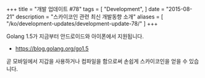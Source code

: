 +++
title = "개발 업데이트 #78"
tags = [
    "Development",
]
date = "2015-08-21"
description = "스카이코인 관련 최신 개발동향 소개"
aliases = [
	"/ko/development-updates/development-update-78/"
]
+++

Golang 1.5가 지금부터 안드로이드와 아이폰에서 지원됩니다.
- https://blog.golang.org/go1.5

곧 모바일에서 지갑을 사용하거나 컴파일을 함으로써 손쉽게 스카이코인을 얻을 수 있습니다.
